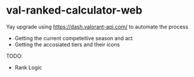 # val-ranked-calculator-web
 
Yay upgrade using https://dash.valorant-api.com/ to automate the process
 - Getting the current competeitive season and act
 - Getting the accosiated tiers and their icons

TODO:
- Rank Logic